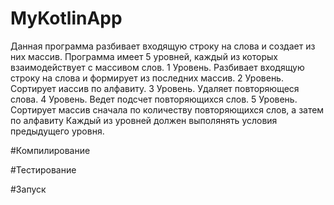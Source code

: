 # MyKotlinApp
Данная программа разбивает входящую строку на слова и создает из них массив.
Программа имеет 5 уровней, каждый из которых взаимодействует с массивом слов.
1 Уровень. Разбивает входящую строку на слова и формирует из последних массив.
2 Уровень. Сортирует иассив по алфавиту.
3 Уровень. Удаляет повторяющеся слова.
4 Уровень. Ведет подсчет повторяющихся слов.
5 Уровень. Сортирует массив сначала по количеству повторяющихся слов, а затем по алфавиту
Каждый из уровней должен выполянять условия предыдущего уровня. 

#Компилирование

#Тестирование

#Запуск
